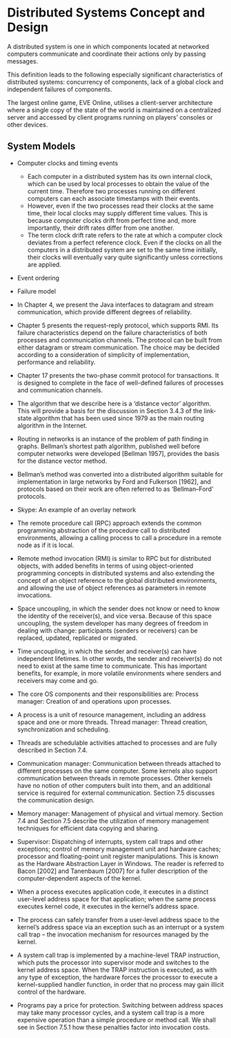 # Distributed Systems Concept and Design

A distributed system is one in which components located at networked computers communicate and coordinate their actions only by passing messages. 

This definition leads to the following especially significant characteristics of distributed systems: concurrency of components, lack of a global clock and independent failures of components.

The largest online game, EVE Online, utilises a client-server architecture where a single copy of the state of the world is maintained on a centralized server and accessed by client programs running on players’ consoles or other devices.

## System Models

- Computer clocks and timing events 
    - Each computer in a distributed system has its own internal clock, which can be used by local processes to obtain the value of the current time. Therefore two processes running on different computers can each associate timestamps with their events. 
    - However, even if the two processes read their clocks at the same time, their local clocks may supply different time values. This is because computer clocks drift from perfect time and, more importantly, their drift rates differ from one another. 
    - The term clock drift rate refers to the rate at which a computer clock deviates from a perfect reference clock. Even if the clocks on all the computers in a distributed system are set to the same time initially, their clocks will eventually vary quite significantly unless corrections are applied.

- Event ordering
- Failure model

- In Chapter 4, we present the Java interfaces to datagram and stream communication, which provide different degrees of reliability.

- Chapter 5 presents the request-reply protocol, which supports RMI. Its failure characteristics depend on the failure characteristics of both processes and communication channels. The protocol can be built from either datagram or stream communication. The choice may be decided according to a consideration of simplicity of implementation, performance and reliability.

- Chapter 17 presents the two-phase commit protocol for transactions. It is designed to complete in the face of well-defined failures of processes and communication channels.

- The algorithm that we describe here is a ‘distance vector’ algorithm. This will provide a basis for the discussion in Section 3.4.3 of the link-state algorithm that has been used since 1979 as the main routing algorithm in the Internet. 

- Routing in networks is an instance of the problem of path finding in graphs. Bellman’s shortest path algorithm, published well before computer networks were developed [Bellman 1957], provides the basis for the distance vector method. 

- Bellman’s method was converted into a distributed algorithm suitable for implementation in large networks by Ford and Fulkerson [1962], and protocols based on their work are often referred to as ‘Bellman–Ford’ protocols. 

- Skype: An example of an overlay network

- The remote procedure call (RPC) approach extends the common programming abstraction of the procedure call to distributed environments, allowing a calling process to call a procedure in a remote node as if it is local.

- Remote method invocation (RMI) is similar to RPC but for distributed objects, with added benefits in terms of using object-oriented programming concepts in distributed systems and also extending the concept of an object reference to the global distributed environments, and allowing the use of object references as parameters in remote invocations.

- Space uncoupling, in which the sender does not know or need to know the identity of the receiver(s), and vice versa. Because of this space uncoupling, the system developer has many degrees of freedom in dealing with change: participants (senders or receivers) can be replaced, updated, replicated or migrated.

- Time uncoupling, in which the sender and receiver(s) can have independent lifetimes. In other words, the sender and receiver(s) do not need to exist at the same time to communicate. This has important benefits, for example, in more volatile environments where senders and receivers may come and go.

- The core OS components and their responsibilities are:
Process manager: Creation of and operations upon processes. 

- A process is a unit of resource management, including an address space and one or more threads.
Thread manager: Thread creation, synchronization and scheduling. 

- Threads are schedulable activities attached to processes and are fully described in Section 7.4.

- Communication manager: Communication between threads attached to different processes on the same computer. Some kernels also support communication between threads in remote processes. Other kernels have no notion of other computers built into them, and an additional service is required for external communication. Section 7.5 discusses the communication design.

- Memory manager: Management of physical and virtual memory. Section 7.4 and Section 7.5 describe the utilization of memory management techniques for efficient data copying and sharing.

- Supervisor: Dispatching of interrupts, system call traps and other exceptions; control of memory management unit and hardware caches; processor and floating-point unit register manipulations. This is known as the Hardware Abstraction Layer in Windows. The reader is referred to Bacon [2002] and Tanenbaum [2007] for a fuller description of the computer-dependent aspects of the kernel.

- When a process executes application code, it executes in a distinct user-level address space for that application; when the same process executes kernel code, it executes in the kernel’s address space. 

- The process can safely transfer from a user-level address space to the kernel’s address space via an exception such as an interrupt or a system call trap – the invocation mechanism for resources managed by the kernel. 

- A system call trap is implemented by a machine-level TRAP instruction, which puts the processor into supervisor mode and switches to the kernel address space. When the TRAP instruction is executed, as with any type of exception, the hardware forces the processor to execute a kernel-supplied handler function, in order that no process may gain illicit control of the hardware.

- Programs pay a price for protection. Switching between address spaces may take many processor cycles, and a system call trap is a more expensive operation than a simple procedure or method call. We shall see in Section 7.5.1 how these penalties factor into invocation costs.